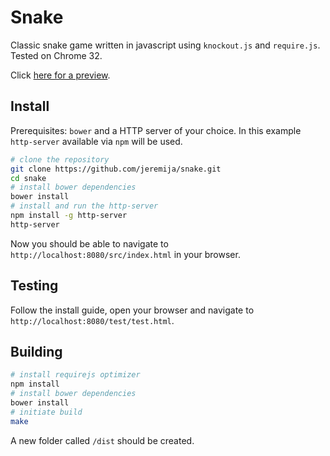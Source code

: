 Snake
=====

Classic snake game written in javascript using `knockout.js` and `require.js`. Tested on Chrome 32.

Click [here for a preview](http://steinerize.com/snake).

Install
-------

Prerequisites: `bower` and a HTTP server of your choice. In this example `http-server` available via `npm` will be used.

```bash
# clone the repository
git clone https://github.com/jeremija/snake.git
cd snake
# install bower dependencies
bower install
# install and run the http-server
npm install -g http-server
http-server
```

Now you should be able to navigate to `http://localhost:8080/src/index.html` in your browser.

Testing
-------

Follow the install guide, open your browser and navigate to `http://localhost:8080/test/test.html`.

Building
--------

```bash
# install requirejs optimizer
npm install
# install bower dependencies
bower install
# initiate build
make
```

A new folder called `/dist` should be created.
